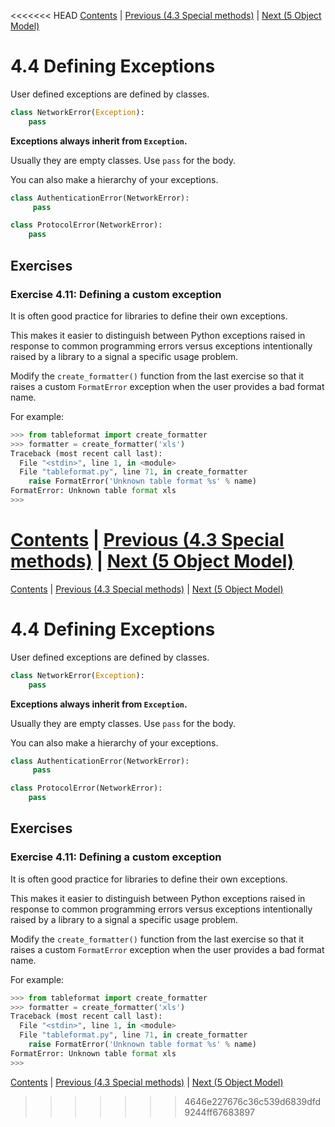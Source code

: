 <<<<<<< HEAD
[Contents](../Contents.md) \| [Previous (4.3 Special methods)](03_Special_methods.md) \| [Next (5 Object Model)](../05_Object_model/00_Overview.md)

# 4.4 Defining Exceptions

User defined exceptions are defined by classes.

```python
class NetworkError(Exception):
    pass
```

**Exceptions always inherit from `Exception`.**

Usually they are empty classes. Use `pass` for the body.

You can also make a hierarchy of your exceptions.

```python
class AuthenticationError(NetworkError):
     pass

class ProtocolError(NetworkError):
    pass
```

## Exercises

### Exercise 4.11: Defining a custom exception

It is often good practice for libraries to define their own exceptions.

This makes it easier to distinguish between Python exceptions raised
in response to common programming errors versus exceptions
intentionally raised by a library to a signal a specific usage
problem.

Modify the `create_formatter()` function from the last exercise so
that it raises a custom `FormatError` exception when the user provides
a bad format name.

For example:

```python
>>> from tableformat import create_formatter
>>> formatter = create_formatter('xls')
Traceback (most recent call last):
  File "<stdin>", line 1, in <module>
  File "tableformat.py", line 71, in create_formatter
    raise FormatError('Unknown table format %s' % name)
FormatError: Unknown table format xls
>>>
```

[Contents](../Contents.md) \| [Previous (4.3 Special methods)](03_Special_methods.md) \| [Next (5 Object Model)](../05_Object_model/00_Overview.md)
=======
[Contents](../Contents.md) \| [Previous (4.3 Special methods)](03_Special_methods.md) \| [Next (5 Object Model)](../05_Object_model/00_Overview.md)

# 4.4 Defining Exceptions

User defined exceptions are defined by classes.

```python
class NetworkError(Exception):
    pass
```

**Exceptions always inherit from `Exception`.**

Usually they are empty classes. Use `pass` for the body.

You can also make a hierarchy of your exceptions.

```python
class AuthenticationError(NetworkError):
     pass

class ProtocolError(NetworkError):
    pass
```

## Exercises

### Exercise 4.11: Defining a custom exception

It is often good practice for libraries to define their own exceptions.

This makes it easier to distinguish between Python exceptions raised
in response to common programming errors versus exceptions
intentionally raised by a library to a signal a specific usage
problem.

Modify the `create_formatter()` function from the last exercise so
that it raises a custom `FormatError` exception when the user provides
a bad format name.

For example:

```python
>>> from tableformat import create_formatter
>>> formatter = create_formatter('xls')
Traceback (most recent call last):
  File "<stdin>", line 1, in <module>
  File "tableformat.py", line 71, in create_formatter
    raise FormatError('Unknown table format %s' % name)
FormatError: Unknown table format xls
>>>
```

[Contents](../Contents.md) \| [Previous (4.3 Special methods)](03_Special_methods.md) \| [Next (5 Object Model)](../05_Object_model/00_Overview.md)
>>>>>>> 4646e227676c36c539d6839dfd9244ff67683897

